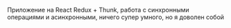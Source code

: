Приложение на React Redux + Thunk, работа с синхронными операциями и асинхронными, ничего супер умного, но я доволен собой
